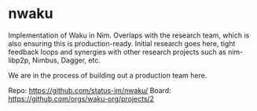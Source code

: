 
# nwaku

Implementation of Waku in Nim. Overlaps with the research team, which is also ensuring this is production-ready. Initial research goes here, tight feedback loops and synergies with other research projects such as nim-libp2p, Nimbus, Dagger, etc.

We are in the process of building out a production team here.

Repo: https://github.com/status-im/nwaku/
Board: https://github.com/orgs/waku-org/projects/2
